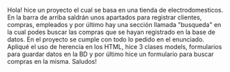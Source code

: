 Hola! hice un proyecto el cual se basa en una tienda de electrodomesticos. 
En la barra de arriba saldrán unos apartados para registrar clientes, compras, empleados y por último hay una sección llamada "busqueda" en la cual podes buscar las compras que se hayan registrado en la base de datos.
En el proyecto se cumple con todo lo pedido en el enunciado. Apliqué el uso de herencia en los HTML, hice 3 clases models, formularios para guardar datos en la BD y por último hice un formulario para buscar compras en la misma. Saludos!
